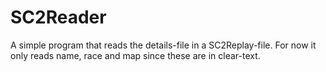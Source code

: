 SC2Reader
=========

A simple program that reads the details-file in a SC2Replay-file. For now it only reads name, race and map since these
are in clear-text. 
